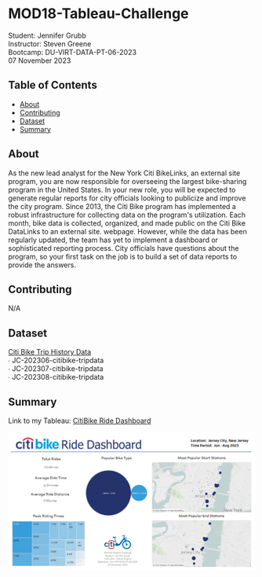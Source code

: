 # MOD18-Tableau-Challenge
Student:  Jennifer Grubb  
Instructor:  Steven Greene  
Bootcamp:  DU-VIRT-DATA-PT-06-2023  
07 November 2023  

## Table of Contents
- [About](#about)
- [Contributing](#contributing)
- [Dataset](#dataset)
- [Summary](#summary)
  
## About
As the new lead analyst for the New York Citi BikeLinks, an external site program, you are now responsible for overseeing the largest bike-sharing program in the United States. In your new role, you will be expected to generate regular reports for city officials looking to publicize and improve the city program. Since 2013, the Citi Bike program has implemented a robust infrastructure for collecting data on the program's utilization. Each month, bike data is collected, organized, and made public on the Citi Bike DataLinks to an external site. webpage. However, while the data has been regularly updated, the team has yet to implement a dashboard or sophisticated reporting process. City officials have questions about the program, so your first task on the job is to build a set of data reports to provide the answers.  

## Contributing
N/A  

## Dataset
<a href="https://s3.amazonaws.com/tripdata/index.html">Citi Bike Trip History Data</a>  
    ∙ JC-202306-citibike-tripdata  
    ∙ JC-202307-citibike-tripdata  
    ∙ JC-202308-citibike-tripdata  
    
## Summary
Link to my Tableau:  <a href="https://public.tableau.com/views/CitiBikeRideDashboard/CitiBikeRideDashboard?:language=en-US&publish=yes&:display_count=n&:origin=viz_share_link">CitiBike Ride Dashboard</a>  

<p align="center">
<img src="Images/Tableau.png" alt="MyTableau">
</p>  
